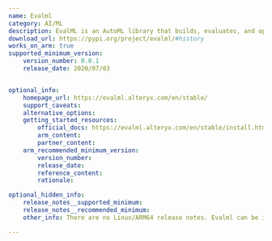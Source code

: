 ```yaml
---
name: Evalml
category: AI/ML
description: EvalML is an AutoML library that builds, evaluates, and optimize the machine learning pipelines using domain-specific objective functions. Hence, it can be used to create end-to-end supervised machine learning solutions.
download_url: https://pypi.org/project/evalml/#history
works_on_arm: true
supported_minimum_version:
    version_number: 0.0.1
    release_date: 2020/07/03


optional_info:
    homepage_url: https://evalml.alteryx.com/en/stable/
    support_caveats:
    alternative_options:
    getting_started_resources:
        official_docs: https://evalml.alteryx.com/en/stable/install.html
        arm_content:
        partner_content:
    arm_recommended_minimum_version:
        version_number:
        release_date:
        reference_content:
        rationale:

optional_hidden_info:
    release_notes__supported_minimum:
    release_notes__recommended_minimum:
    other_info: There are no Linux/ARM64 release notes. Evalml can be installed via pip from version 0.0.1 onwards.

---
```

